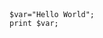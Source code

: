 <script src="https://ajax.googleapis.com/ajax/libs/jquery/3.2.1/jquery.min.js"></script>
<script src="//cdnjs.cloudflare.com/ajax/libs/highlight.js/9.4.0/languages/go.min.js"></script>
<script src="https://highlightjs.org/static/highlight.pack.js"></script>
<script>hljs.initHighlightingOnLoad();</script>
<script>
$(document).ready(function() {
	code_list=document.getElementsByTagName("code");
	for(var i=0;i<code_list.length;i++) {
		$(code_list[i]).load(code_list[i].getAttribute("file"));
	}
	hljs.initHighlighting();
});

</script>

<pre><code id="sample" file="sample.py" class="python"></code></pre>
<pre><code file="main.c" class="c"></code></pre>
<pre><code class="php">
$var="Hello World";
print $var;
</code></pre>
